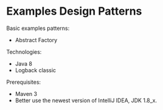 # Examples Design Patterns

Basic examples patterns:
- Abstract Factory

Technologies:
- Java 8
- Logback classic

Prerequisites:
- Maven 3
- Better use the newest version of IntelliJ IDEA, JDK 1.8_x.
